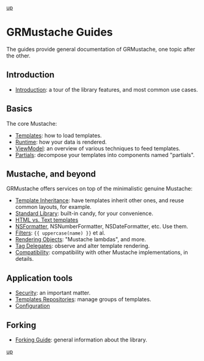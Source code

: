 [up](../../../../GRMustache#documentation)

GRMustache Guides
=================

The guides provide general documentation of GRMustache, one topic after the other.


## Introduction

- [Introduction](introduction.md): a tour of the library features, and most common use cases.

## Basics

The core Mustache:

- [Templates](templates.md): how to load templates.
- [Runtime](runtime.md): how your data is rendered.
- [ViewModel](view_model.md): an overview of various techniques to feed templates.
- [Partials](partials.md): decompose your templates into components named "partials".

## Mustache, and beyond

GRMustache offers services on top of the minimalistic genuine Mustache:

- [Template Inheritance](template_inheritance.md): have templates inherit other ones, and reuse common layouts, for example.
- [Standard Library](standard_library.md): built-in candy, for your convenience.
- [HTML vs. Text templates](html_vs_text.md)
- [NSFormatter](NSFormatter.md), NSNumberFormatter, NSDateFormatter, etc. Use them.
- [Filters](filters.md): `{{ uppercase(name) }}` et al.
- [Rendering Objects](rendering_objects.md): "Mustache lambdas", and more.
- [Tag Delegates](delegate.md): observe and alter template rendering.
- [Compatibility](compatibility.md): compatibility with other Mustache implementations, in details.

## Application tools

- [Security](security.md): an important matter.
- [Templates Repositories](template_repositories.md): manage groups of templates.
- [Configuration](configuration.md)

## Forking

- [Forking Guide](forking.md): general information about the library.

[up](../../../../GRMustache#documentation)
